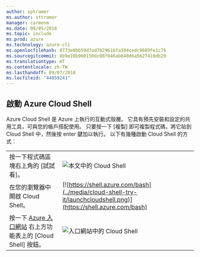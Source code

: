 ```yaml
---
author: sptramer
ms.author: sttramer
manager: carmonm
ms.date: 09/05/2018
ms.topic: include
ms.prod: azure
ms.technology: azure-cli
ms.openlocfilehash: 8773e0bb59d7ad7829616fa304cedc9889fe1c76
ms.sourcegitcommit: 8b9e10b960150dc08f046ab840d6a5627410db29
ms.translationtype: HT
ms.contentlocale: zh-TW
ms.lasthandoff: 09/07/2018
ms.locfileid: "44059241"
---
```

## <a name="launch-azure-cloud-shell"></a>啟動 Azure Cloud Shell

Azure Cloud Shell 是 Azure 上執行的互動式殼層。 它具有預先安裝和設定的共用工具，可與您的帳戶搭配使用。 只要按一下 [複製] 即可複製程式碼，將它貼到 Cloud Shell 中，然後按 enter 鍵加以執行。  以下有幾種啟動 Cloud Shell 的方式：

|   | |
|-----------------------------------------------|---|
| 按一下程式碼區塊右上角的 [試試看]。 | ![本文中的 Cloud Shell](../media/cloud-shell-try-it/cli-try-it.png) |
| 在您的瀏覽器中開啟 Cloud Shell。 | [![https://shell.azure.com/bash](../media/cloud-shell-try-it/launchcloudshell.png)](https://shell.azure.com/bash) |
| 按一下 [Azure 入口網站](https://portal.azure.com) 右上方功能表上的 [Cloud Shell] 按鈕。 | ![入口網站中的 Cloud Shell](../media/cloud-shell-try-it/cloud-shell-menu.png) |
